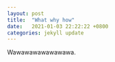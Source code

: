 ```yaml
---
layout: post
title:  "What why how"
date:   2021-01-03 22:22:22 +0800
categories: jekyll update
---
```


Wawawawawawawawa.

[jekyll-docs]: https://jekyllrb.com/docs/home
[jekyll-gh]:   https://github.com/jekyll/jekyll
[jekyll-talk]: https://talk.jekyllrb.com/
